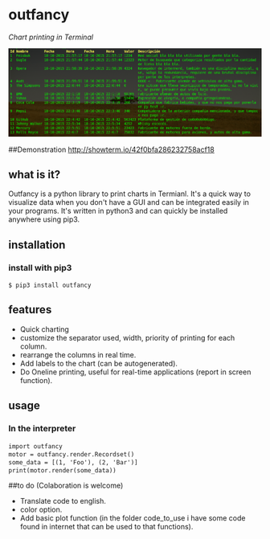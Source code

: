 # outfancy
*Chart printing in Terminal*

<img src='examples/chart_auto.png'>

##Demonstration
http://showterm.io/42f0bfa286232758acf18

## what is it?
Outfancy is a python library to print charts in Termianl. It's a quick way to visualize data when you don't have a GUI and can be integrated easily in your programs. It's written in python3 and can quickly be installed anywhere using pip3.

## installation
### install with pip3
```
$ pip3 install outfancy
```

## features

- Quick charting 
- customize the separator used, width, priority of printing for each column.
- rearrange the columns in real time.
- Add labels to the chart (can be autogenerated).
- Do Oneline printing, useful for real-time applications (report in screen function).

## usage
### In the interpreter
```
import outfancy
motor = outfancy.render.Recordset()
some_data = [(1, 'Foo'), (2, 'Bar')]
print(motor.render(some_data))
```

##to do (Colaboration is welcome)
- Translate code to english.
- color option.
- Add basic plot function (in the folder code_to_use i have some code found in internet that can be used to that functions).
